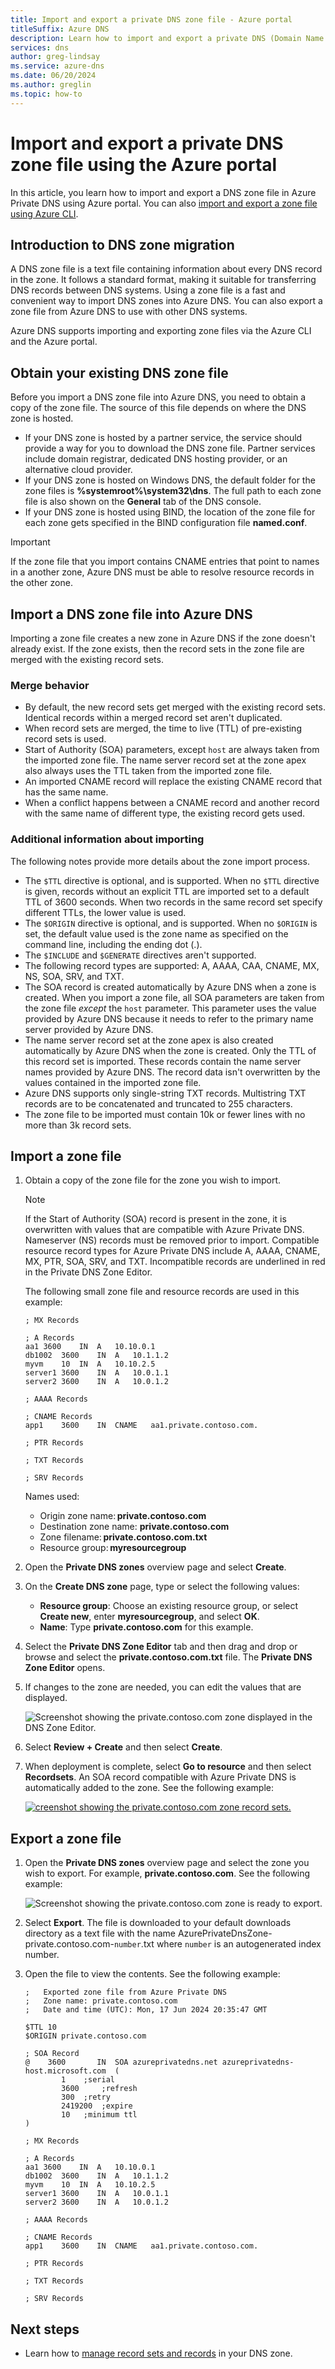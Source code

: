 ```yaml
---
title: Import and export a private DNS zone file - Azure portal
titleSuffix: Azure DNS
description: Learn how to import and export a private DNS (Domain Name System) zone file to Azure DNS by using Azure portal.
services: dns
author: greg-lindsay
ms.service: azure-dns
ms.date: 06/20/2024
ms.author: greglin
ms.topic: how-to
---
```


# Import and export a private DNS zone file using the Azure portal

In this article, you learn how to  import and export a DNS zone file in Azure Private DNS using Azure portal. You can also [import and export a zone file using Azure CLI](private-dns-import-export.md).

## Introduction to DNS zone migration

A DNS zone file is a text file containing information about every DNS record in the zone. It follows a standard format, making it suitable for transferring DNS records between DNS systems. Using a zone file is a fast and convenient way to import DNS zones into Azure DNS. You can also export a zone file from Azure DNS to use with other DNS systems.

Azure DNS supports importing and exporting zone files via the Azure CLI and the Azure portal.

## Obtain your existing DNS zone file

Before you import a DNS zone file into Azure DNS, you need to obtain a copy of the zone file. The source of this file depends on where the DNS zone is hosted.

* If your DNS zone is hosted by a partner service, the service should provide a way for you to download the DNS zone file. Partner services include domain registrar, dedicated DNS hosting provider, or an alternative cloud provider.
* If your DNS zone is hosted on Windows DNS, the default folder for the zone files is **%systemroot%\system32\dns**. The full path to each zone file is also shown on the **General** tab of the DNS console.
* If your DNS zone is hosted using BIND, the location of the zone file for each zone gets specified in the BIND configuration file **named.conf**.

> [!IMPORTANT]
> If the zone file that you import contains CNAME entries that point to names in a another zone, Azure DNS must be able to resolve resource records in the other zone.

## Import a DNS zone file into Azure DNS

Importing a zone file creates a new zone in Azure DNS if the zone doesn't already exist. If the zone exists, then the record sets in the zone file are merged with the existing record sets.

### Merge behavior

* By default, the new record sets get merged with the existing record sets. Identical records within a merged record set aren't duplicated.
* When record sets are merged, the time to live (TTL) of pre-existing record sets is used.
* Start of Authority (SOA) parameters, except `host` are always taken from the imported zone file. The name server record set at the zone apex also always uses the TTL taken from the imported zone file.
* An imported CNAME record will replace the existing CNAME record that has the same name. 
* When a conflict happens between a CNAME record and another record with the same name of different type, the existing record gets used.

### Additional information about importing

The following notes provide more details about the zone import process.

* The `$TTL` directive is optional, and is supported. When no `$TTL` directive is given, records without an explicit TTL are imported set to a default TTL of 3600 seconds. When two records in the same record set specify different TTLs, the lower value is used.
* The `$ORIGIN` directive is optional, and is supported. When no `$ORIGIN` is set, the default value used is the zone name as specified on the command line, including the ending dot (.).
* The `$INCLUDE` and `$GENERATE` directives aren't supported.
* The following record types are supported: A, AAAA, CAA, CNAME, MX, NS, SOA, SRV, and TXT.
* The SOA record is created automatically by Azure DNS when a zone is created. When you import a zone file, all SOA parameters are taken from the zone file *except* the `host` parameter. This parameter uses the value provided by Azure DNS because it needs to refer to the primary name server provided by Azure DNS.
* The name server record set at the zone apex is also created automatically by Azure DNS when the zone is created. Only the TTL of this record set is imported. These records contain the name server names provided by Azure DNS. The record data isn't overwritten by the values contained in the imported zone file.
* Azure DNS supports only single-string TXT records. Multistring TXT records are to be concatenated and truncated to 255 characters.
* The zone file to be imported must contain 10k or fewer lines with no more than 3k record sets.

## Import a zone file

1. Obtain a copy of the zone file for the zone you wish to import. 
    
    > [!NOTE]
    > If the Start of Authority (SOA) record is present in the zone, it is overwritten with values that are compatible with Azure Private DNS. Nameserver (NS) records must be removed prior to import. Compatible resource record types for Azure Private DNS include A, AAAA, CNAME, MX, PTR, SOA, SRV, and TXT. Incompatible records are underlined in red in the Private DNS Zone Editor.

    The following small zone file and resource records are used in this example:

    ```text
    ; MX Records

    ; A Records
    aa1	3600	IN	A	10.10.0.1
    db1002	3600	IN	A	10.1.1.2
    myvm	10	IN	A	10.10.2.5
    server1	3600	IN	A	10.0.1.1
    server2	3600	IN	A	10.0.1.2

    ; AAAA Records

    ; CNAME Records
    app1	3600	IN	CNAME	aa1.private.contoso.com.

    ; PTR Records

    ; TXT Records

    ; SRV Records
    ```
    Names used:
    - Origin zone name: **private.contoso.com** 
    - Destination zone name: **private.contoso.com** 
    - Zone filename: **private.contoso.com.txt** 
    - Resource group: **myresourcegroup** 
2. Open the **Private DNS zones** overview page and select **Create**.
3. On the **Create DNS zone** page, type or select the following values:
    - **Resource group**: Choose an existing resource group, or select **Create new**, enter **myresourcegroup**, and select **OK**.
    - **Name**: Type **private.contoso.com** for this example.
4. Select the **Private DNS Zone Editor** tab and then drag and drop or browse and select the **private.contoso.com.txt** file. The **Private DNS Zone Editor** opens.
5. If changes to the zone are needed, you can edit the values that are displayed.

    ![Screenshot showing the private.contoso.com zone displayed in the DNS Zone Editor.](./media/private-dns-import-export-portal/dns-zone-editor.png)

6. Select **Review + Create** and then select **Create**.
7. When deployment is complete, select **Go to resource** and then select **Recordsets**. An SOA record compatible with Azure Private DNS is automatically added to the zone. See the following example:

    [ ![creenshot showing the private.contoso.com zone record sets.](./media/private-dns-import-export-portal/recordsets.png) ](./media/private-dns-import-export-portal/recordsets.png#lightbox)

## Export a zone file

1. Open the **Private DNS zones** overview page and select the zone you wish to export. For example, **private.contoso.com**. See the following example:

    ![Screenshot showing the private.contoso.com zone is ready to export.](./media/private-dns-import-export-portal/export.png)

2. Select **Export**.  The file is downloaded to your default downloads directory as a text file with the name AzurePrivateDnsZone-private.contoso.com-`number`.txt where `number` is an autogenerated index number.
3. Open the file to view the contents. See the following example:

    ```text
    ; 	Exported zone file from Azure Private DNS
    ; 	Zone name: private.contoso.com
    ; 	Date and time (UTC): Mon, 17 Jun 2024 20:35:47 GMT

    $TTL 10
    $ORIGIN private.contoso.com

    ; SOA Record
    @	 3600		IN	SOA	azureprivatedns.net	azureprivatedns-host.microsoft.com	(
	 	 	1	 ;serial
	 	 	3600	 ;refresh
	 	 	300	 ;retry
	 	 	2419200	 ;expire
	 	 	10	 ;minimum ttl
    )

    ; MX Records

    ; A Records
    aa1	3600	IN	A	10.10.0.1
    db1002	3600	IN	A	10.1.1.2
    myvm	10	IN	A	10.10.2.5
    server1	3600	IN	A	10.0.1.1
    server2	3600	IN	A	10.0.1.2

    ; AAAA Records

    ; CNAME Records
    app1	3600	IN	CNAME	aa1.private.contoso.com.

    ; PTR Records

    ; TXT Records

    ; SRV Records
    ```

## Next steps

* Learn how to [manage record sets and records](./dns-getstarted-cli.md) in your DNS zone.
